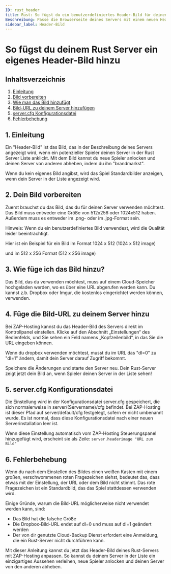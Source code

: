 ```yaml
---
ID: rust_header
title: Rust: So fügst du ein benutzerdefiniertes Header-Bild für deinen Server hinzu
Beschreibung: Passe die Browserseite deines Servers mit einem neuen Header-Bild an
sidebar_label: Header-Bild
---
```

# So fügst du deinem Rust Server ein eigenes Header-Bild hinzu

## Inhaltsverzeichnis
1. [Einleitung](#introduction)
2. [Bild vorbereiten](#preparing-your-image)
3. [Wie man das Bild hinzufügt](#where-to-host-the-image)
4. [Bild-URL zu deinem Server hinzufügen](#add-the-image-url-to-your-server)
5. [server.cfg Konfigurationsdatei](#server-cfg-config-file)
6. [Fehlerbehebung](#troubleshooting)

<a name="introduction"></a>
## 1. Einleitung
Ein "Header-Bild" ist das Bild, das in der Beschreibung deines Servers angezeigt wird, wenn ein potenzieller Spieler deinen Server in der Rust Server Liste anklickt. Mit dem Bild kannst du neue Spieler anlocken und deinen Server von anderen abheben, indem du ihn "brandmarkst".

Wenn du kein eigenes Bild angibst, wird das Spiel Standardbilder anzeigen, wenn dein Server in der Liste angezeigt wird.

<a name="preparing-your-image"></a>
## 2. Dein Bild vorbereiten
Zuerst brauchst du das Bild, das du für deinen Server verwenden möchtest. Das Bild muss entweder eine Größe von 512x256 oder 1024x512 haben. Außerdem muss es entweder im .png- oder im .jpg-Format sein.

Hinweis: Wenn du ein benutzerdefiniertes Bild verwendest, wird die Qualität leider beeinträchtigt.

Hier ist ein Beispiel für ein Bild im Format 1024 x 512 
(1024 x 512 image)

und im 512 x 256 Format
(512 x 256 image)

<a name="where-to-host-the-image"></a>
## 3. Wie füge ich das Bild hinzu?
Das Bild, das du verwenden möchtest, muss auf einem Cloud-Speicher hochgeladen werden, wo es über eine URL abgerufen werden kann. Du kannst z.b. Dropbox oder Imgur, die kostenlos eingerichtet werden können, verwenden.

<a name="add-the-image-url-to-your-server"></a>
## 4. Füge die Bild-URL zu deinem Server hinzu
Bei ZAP-Hosting kannst du das Header-Bild des Servers direkt im Kontrollpanel einstellen. Klicke auf den Abschnitt „Einstellungen“ des Bedienfelds, und Sie sehen ein Feld namens „Kopfzeilenbild“, in das Sie die URL eingeben können.

Wenn du dropbox verwenden möchtest, musst du im URL das "dl=0" zu "dl=1" ändern, damit dein Server darauf Zugriff bekommt.

Speichere die Änderungen und starte den Server neu. Dein Rust-Server zeigt jetzt dein Bild an, wenn Spieler deinen Server in der Liste sehen!

<a name="server-cfg-config-file"></a>
## 5. server.cfg Konfigurationsdatei
Die Einstellung wird in der Konfigurationsdatei server.cfg gespeichert, die sich normalerweise in server/(Servername)/cfg befindet. Bei ZAP-Hosting ist dieser Pfad auf server/default/cfg festgelegt, sofern er nicht umbenannt wurde. Es ist normal, dass diese Konfigurationsdatei nach einer neuen Serverinstallation leer ist.

Wenn diese Einstellung automatisch vom ZAP-Hosting Steuerungspanel hinzugefügt wird, erscheint sie als Zeile:
`server.headerimage "URL zum Bild"`

<a name="troubleshooting"></a>
## 6. Fehlerbehebung
Wenn du nach dem Einstellen des Bildes einen weißen Kasten mit einem großen, verschwommenen roten Fragezeichen siehst, bedeutet das, dass etwas mit der Einstellung, der URL oder dem Bild nicht stimmt. Das rote Fragezeichen ist ein Standardbild, das das Spiel stattdessen verwenden wird.

Einige Gründe, warum die Bild-URL möglicherweise nicht verwendet werden kann, sind:

- Das Bild hat die falsche Größe
- Die Dropbox-Bild-URL endet auf dl=0 und muss auf dl=1 geändert werden
- Der von dir genutzte Cloud-Backup Dienst erfordert eine Anmeldung, die ein Rust-Server nicht durchführen kann.

Mit dieser Anleitung kannst du jetzt das Header-Bild deines Rust-Servers mit ZAP-Hosting anpassen. So kannst du deinem Server in der Liste ein einzigartiges Aussehen verleihen, neue Spieler anlocken und deinen Server von den anderen abheben.
